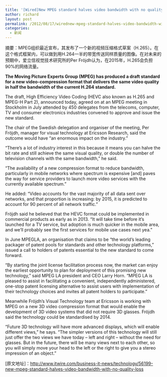 ```yaml
---
title: '[Wired]New MPEG standard halves video bandwidth with no quality loss'
author: richard
layout: post
permalink: /2012/08/17/wirednew-mpeg-standard-halves-video-bandwidth-with-no-quality-loss/
categories:
  - 新闻
---
```

摘要：MPEG组织最近宣布，其发布了一个新的视频压缩格式草案（H.265）。在这个格式框架内，可以做到用H.264一半的带宽传送同样质量的图像。在对未来的预期中，爱立信视觉技术研究所的Per Fröjdh认为，在2015年，H.265会负担90%的网络流量。

**The Moving Picture Experts Group (MPEG) has produced a draft standard for a new video-compression format that delivers the same video quality in half the bandwidth of the current H.264 standard.<!--more-->**

<div>
  <p>
    The draft, High Efficiency Video Coding (HEVC also known as H.265 and MPEG-H Part 2), announced today, agreed on at an MPEG meeting in Stockholm in July attended by 450 delegates from the telecoms, computer, TV and consumer electronics industries convened to approve and issue the new standard.
  </p>
  
  <p>
    The chair of the Swedish delegation and organiser of the meeting, Per Fröjdh, manager for visual technology at Ericsson Research, said the outcome would have &#8220;an enormous impact on the industry.&#8221;
  </p>
  
  <p>
    &#8220;There&#8217;s a lot of industry interest in this because it means you can halve the bit rate and still achieve the same visual quality, or double the number of television channels with the same bandwidth,&#8221; he said.
  </p>
  
  <p>
    &#8220;The availability of a new compression format to reduce bandwidth, particularly in mobile networks where spectrum is expensive [and] paves the way for service providers to launch more video services with the currently available spectrum.&#8221;
  </p>
  
  <p>
    He added: &#8220;Video accounts for the vast majority of all data sent over networks, and that proportion is increasing: by 2015, it is predicted to account for 90 percent of all network traffic.&#8221;
  </p>
  
  <p>
    Fröjdh said he believed that the HEVC format could be implemented in commercial products as early as in 2013. &#8220;It will take time before it&#8217;s launched for a TV service, but adoption is much quicker in the mobile area, and we&#8217;ll probably see the first services for mobile use cases next yea.&#8221;
  </p>
  
  <p>
    In June MPEGLA, an organisation that claims to be &#8220;the world&#8217;s leading packager of patent pools for standards and other technology platforms,&#8221; issued a call to holders of patents essential to the new standard to come forward.
  </p>
  
  <p>
    &#8220;By starting the joint license facilitation process now, the market can enjoy the earliest opportunity to plan for deployment of this promising new technology,&#8221; said MPEG LA president and CEO Larry Horn. &#8220;MPEG LA is pleased to assist in facilitating a convenient, independently administered, one-stop patent licensing alternative to assist users with implementation of their technology choices and invites all patent holders to participate.&#8221;
  </p>
  
  <p>
    Meanwhile Fröjdh&#8217;s Visual Technology team at Ericsson is working with MPEG on a new 3D video compression format that would enable the development of 3D video systems that did not require 3D glasses. Fröjdh said the technology could be standardised by 2014.
  </p>
  
  <p>
    &#8220;Future 3D technology will have more advanced displays, which will enable different views,&#8221; he says. &#8220;The simpler versions of this technology will still just offer the two views we have today – left and right – without the need for glasses. But in the future, there will be many views next to each other, so you will simply move your head to the left or the right to give you a stereo impression of an object.&#8221;
  </p>
</div>

[原文地址]：<http://www.itwire.com/business-it-news/technology/56199-new-mpeg-standard-halves-video-bandwidth-with-no-quality-loss>